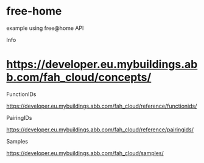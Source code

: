 # free-home
example using free@home API


Info
# https://developer.eu.mybuildings.abb.com/fah_cloud/concepts/

FunctionIDs

https://developer.eu.mybuildings.abb.com/fah_cloud/reference/functionids/

PairingIDs

https://developer.eu.mybuildings.abb.com/fah_cloud/reference/pairingids/

Samples

https://developer.eu.mybuildings.abb.com/fah_cloud/samples/

